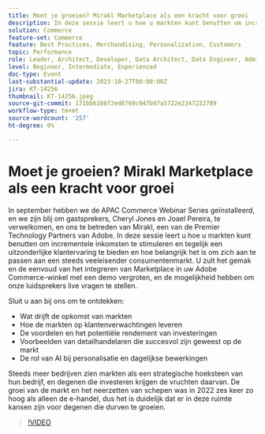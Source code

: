 ```yaml
---
title: Moet je groeien? Mirakl Marketplace als een kracht voor groei
description: In deze sessie leert u hoe u markten kunt benutten om incrementele inkomsten te stimuleren en tegelijk een uitzonderlijke klantervaring te bieden en hoe belangrijk het is om zich aan te passen aan een steeds veeleisender consumentenmarkt. De rol van AI bij personalisatie en dagelijkse bewerkingen. Steeds meer bedrijven zien markten als een strategische hoeksteen van hun bedrijf.
solution: Commerce
feature-set: Commerce
feature: Best Practices, Merchandising, Personalization, Customers
topic: Performance
role: Leader, Architect, Developer, Data Architect, Data Engineer, Admin, User
level: Beginner, Intermediate, Experienced
doc-type: Event
last-substantial-update: 2023-10-27T00:00:00Z
jira: KT-14256
thumbnail: KT-14256.jpeg
source-git-commit: 171bb6168f2ed8769c947b97a5722e2347232789
workflow-type: tm+mt
source-wordcount: '257'
ht-degree: 0%

---
```



# Moet je groeien? Mirakl Marketplace als een kracht voor groei

In september hebben we de APAC Commerce Webinar Series geïnstalleerd, en we zijn blij om gastsprekers, Cheryl Jones en Joael Pereira, te verwelkomen, en ons te betreden van Mirakl, een van de Premier Technology Partners van Adobe. In deze sessie leert u hoe u markten kunt benutten om incrementele inkomsten te stimuleren en tegelijk een uitzonderlijke klantervaring te bieden en hoe belangrijk het is om zich aan te passen aan een steeds veeleisender consumentenmarkt. U zult het gemak en de eenvoud van het integreren van Marketplace in uw Adobe Commerce-winkel met een demo vergroten, en de mogelijkheid hebben om onze luidsprekers live vragen te stellen.

Sluit u aan bij ons om te ontdekken:

* Wat drijft de opkomst van markten
* Hoe de markten op klantenverwachtingen leveren
* De voordelen en het potentiële rendement van investeringen
* Voorbeelden van detailhandelaren die succesvol zijn geweest op de markt
* De rol van AI bij personalisatie en dagelijkse bewerkingen

Steeds meer bedrijven zien markten als een strategische hoeksteen van hun bedrijf, en degenen die investeren krijgen de vruchten daarvan. De groei van de markt en het neerzetten van schepen was in 2022 zes keer zo hoog als alleen de e-handel, dus het is duidelijk dat er in deze ruimte kansen zijn voor degenen die durven te groeien.

>[!VIDEO](https://video.tv.adobe.com/v/3425190/?learn=on)
